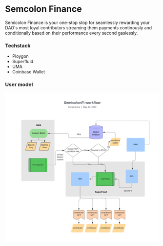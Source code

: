 # Semcolon Finance

Semicolon Finance is your one-stop stop for seamlessly rewarding your DAO's most loyal
contributors streaming them payments continously and conditionally based on
their performance every second gaslessly.

### Techstack

- Ploygon
- Superfluid
- UMA
- Coinbase Wallet

### User model

![semicolon_flowchart](semicolon_flowchart.png)
